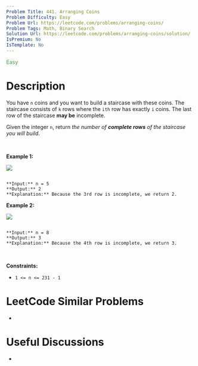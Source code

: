 ```yaml
---
Problem Title: 441. Arranging Coins
Problem Difficulty: Easy
Problem Url: https://leetcode.com/problems/arranging-coins/
Problem Tags: Math, Binary Search
Solution Url: https://leetcode.com/problems/arranging-coins/solution/
IsPremium: No
IsTemplate: No
---
```


<span style="color: rgb(67, 160, 71);">Easy</span>

# Description

You have `n` coins and you want to build a staircase with these coins. The staircase consists of `k` rows where the `ith` row has exactly `i` coins. The last row of the staircase **may be** incomplete.


Given the integer `n`, return *the number of **complete rows** of the staircase you will build*.


 


**Example 1:**


![](https://assets.leetcode.com/uploads/2021/04/09/arrangecoins1-grid.jpg)

```

**Input:** n = 5
**Output:** 2
**Explanation:** Because the 3rd row is incomplete, we return 2.

```

**Example 2:**


![](https://assets.leetcode.com/uploads/2021/04/09/arrangecoins2-grid.jpg)

```

**Input:** n = 8
**Output:** 3
**Explanation:** Because the 4th row is incomplete, we return 3.

```

 


**Constraints:**


* `1 <= n <= 231 - 1`




# LeetCode Similar Problems

- []()

# Useful Discussions

- []()
